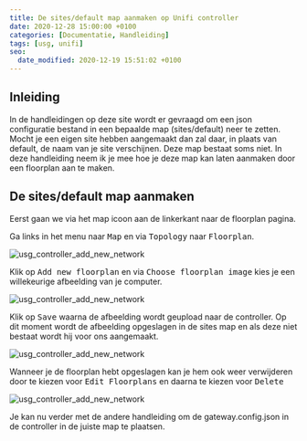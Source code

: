 ```yaml
---
title: De sites/default map aanmaken op Unifi controller
date: 2020-12-28 15:00:00 +0100
categories: [Documentatie, Handleiding]
tags: [usg, unifi]
seo:
  date_modified: 2020-12-19 15:51:02 +0100
---
```


## Inleiding

In de handleidingen op deze site wordt er gevraagd om een json configuratie bestand in een bepaalde map (sites/default) neer te zetten. Mocht je een eigen site hebben aangemaakt dan zal daar, in plaats van default, de naam van je site verschijnen. Deze map bestaat soms niet. In deze handleiding neem ik je mee hoe je deze map kan laten aanmaken door een floorplan aan te maken.

## De sites/default map aanmaken

Eerst gaan we via het map icoon aan de linkerkant naar de floorplan pagina.

Ga links in het menu naar <kbd>Map</kbd> en via <kbd>Topology</kbd> naar <kbd>Floorplan</kbd>.

![usg_controller_add_new_network](/usg-kpn-ftth/assets/img/usgkpnfolder/usg_map_floorplan.png)

Klik op <kbd>Add new floorplan</kbd> en via <kbd>Choose floorplan image</kbd> kies je een willekeurige afbeelding van je computer.

![usg_controller_add_new_network](/usg-kpn-ftth/assets/img/usgkpnfolder/usg_floorplan_image.png)

Klik op <kbd>Save</kbd> waarna de afbeelding wordt geupload naar de controller. Op dit moment wordt de afbeelding opgeslagen in de sites map en als deze niet bestaat wordt hij voor ons aangemaakt.

![usg_controller_add_new_network](/usg-kpn-ftth/assets/img/usgkpnfolder/usg_floorplan_save.png)

Wanneer je de floorplan hebt opgeslagen kan je hem ook weer verwijderen door te kiezen voor <kbd>Edit Floorplans</kbd> en daarna te kiezen voor <kbd>Delete</kbd>

![usg_controller_add_new_network](/usg-kpn-ftth/assets/img/usgkpnfolder/usg_floorplan_delete.png)

Je kan nu verder met de andere handleiding om de gateway.config.json in de controller in de juiste map te plaatsen.

